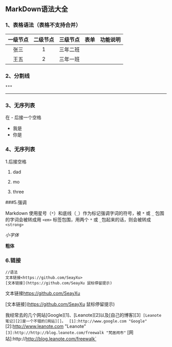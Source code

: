 ## MarkDown语法大全

### 1、表格语法（表格不支持合并）

| 一级节点 | 二级节点 | 三级节点 |  表单  | 功能说明 |
| :--: | :--: | :--: | :--: | :--: |
|  张三  |  1   | 三年二班 |      |      |
|  王五  |  2   | 三年一班 |      |      |

### 2、分割线

```
***
```

***

### 3、无序列表

在 - 后接一个空格

- 我是
- 你是

### 4、无序列表

  1.后接空格

1. dad

2. mo

3. three

###5.强调

Markdown 使用星号（`*`）和底线（`_`）作为标记强调字词的符号，被 `*` 或 `_` 包围的字词会被转成用 `<em>` 标签包围，用两个 `*` 或 `_`包起来的话，则会被转成 `<strong>`

*小字体*

**粗体**

### 6.链接

```shell
//语法
文本链接<https://github.com/SeayXu>
[文本链接](https://github.com/SeayXu 鼠标停留提示)
```

文本链接<https://github.com/SeayXu>

[文本链接](https://github.com/SeayXu  鼠标停留提示)

我经常去的几个网站[Google][1]、[Leanote][2]以及[自己的博客][3]`
[Leanote 笔记][2]是一个不错的[网站][]。`
`
[1]:http://www.google.com "Google"`
[2]:http://www.leanote.com "Leanote"`
[3]:http://http://blog.leanote.com/freewalk "梵居闹市"`
[网站]:http://http://blog.leanote.com/freewalk`